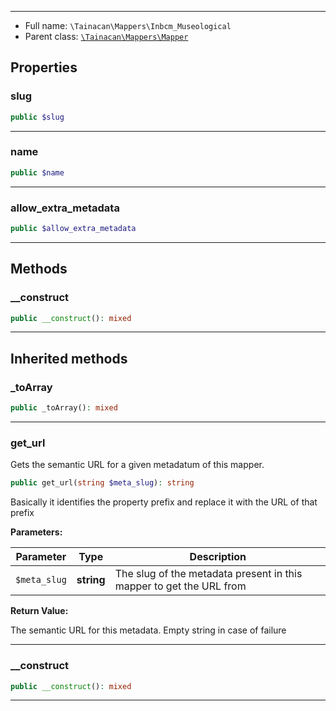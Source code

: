 
***

* Full name: `\Tainacan\Mappers\Inbcm_Museological`
* Parent class: [`\Tainacan\Mappers\Mapper`](./Mapper)

## Properties

### slug

```php
public $slug
```

***

### name

```php
public $name
```

***

### allow_extra_metadata

```php
public $allow_extra_metadata
```

***

## Methods

### __construct

```php
public __construct(): mixed
```

***

## Inherited methods

### _toArray

```php
public _toArray(): mixed
```

***

### get_url

Gets the semantic URL for a given metadatum of this mapper.

```php
public get_url(string $meta_slug): string
```

Basically it identifies the property prefix and replace it with the URL of that prefix

**Parameters:**

| Parameter    | Type       | Description                                                         |
|--------------|------------|---------------------------------------------------------------------|
| `$meta_slug` | **string** | The slug of the metadata present in this mapper to get the URL from |

**Return Value:**

The semantic URL for this metadata. Empty string in case of failure

***

### __construct

```php
public __construct(): mixed
```

***
